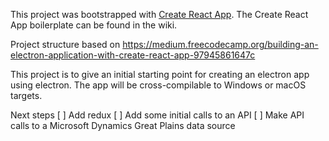 This project was bootstrapped with [Create React App](https://github.com/facebook/create-react-app).
The Create React App boilerplate can be found in the wiki.

Project structure based on https://medium.freecodecamp.org/building-an-electron-application-with-create-react-app-97945861647c

This project is to give an initial starting point for creating an electron app using electron.  The app will be cross-compilable to Windows or macOS targets.

Next steps
[ ] Add redux
[ ] Add some initial calls to an API
[ ] Make API calls to a Microsoft Dynamics Great Plains data source
